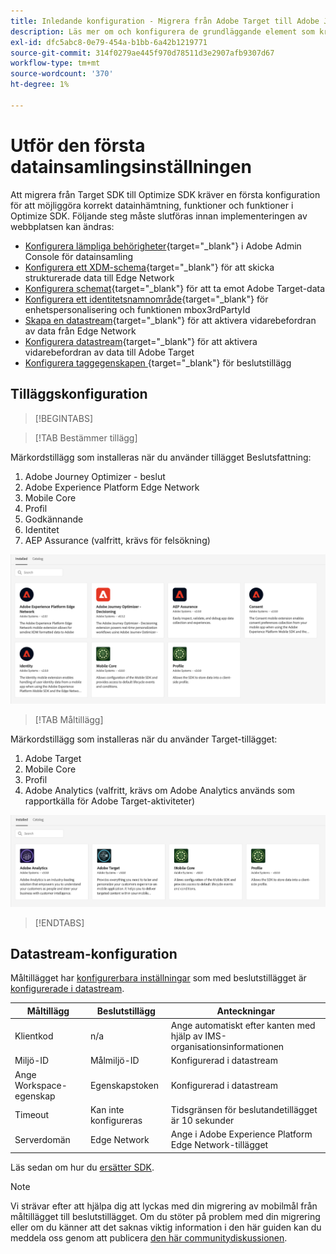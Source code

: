 ```yaml
---
title: Inledande konfiguration - Migrera från Adobe Target till Adobe Journey Optimizer - mobiltillägg för beslut
description: Läs mer om och konfigurera de grundläggande element som krävs för implementeringen av SDK på webben på din plattform
exl-id: dfc5abc8-0e79-454a-b1bb-6a42b1219771
source-git-commit: 314f0279ae445f970d78511d3e2907afb9307d67
workflow-type: tm+mt
source-wordcount: '370'
ht-degree: 1%

---
```


# Utför den första datainsamlingsinställningen

Att migrera från Target SDK till Optimize SDK kräver en första konfiguration för att möjliggöra korrekt datainhämtning, funktioner och funktioner i Optimize SDK. Följande steg måste slutföras innan implementeringen av webbplatsen kan ändras:

- [Konfigurera lämpliga behörigheter](https://experienceleague.adobe.com/en/docs/platform-learn/implement-web-sdk/overview#permissions){target="_blank"} i Adobe Admin Console för datainsamling
- [Konfigurera ett XDM-schema](https://experienceleague.adobe.com/en/docs/platform-learn/implement-mobile-sdk/initial-configuration/create-schema){target="_blank"} för att skicka strukturerade data till Edge Network
- [Konfigurera schemat](https://experienceleague.adobe.com/en/docs/platform-learn/implement-mobile-sdk/experience-cloud/target#update-your-schema){target="_blank"} för att ta emot Adobe Target-data
- [Konfigurera ett identitetsnamnområde](https://experienceleague.adobe.com/en/docs/platform-learn/implement-mobile-sdk/app-implementation/identity#set-up-a-custom-identity-namespace){target="_blank"} för enhetspersonalisering och funktionen mbox3rdPartyId
- [Skapa en datastream](https://experienceleague.adobe.com/en/docs/platform-learn/implement-mobile-sdk/initial-configuration/create-datastream){target="_blank"} för att aktivera vidarebefordran av data från Edge Network
- [Konfigurera datastream](https://experienceleague.adobe.com/en/docs/platform-learn/implement-mobile-sdk/experience-cloud/target#update-datastream-configuration){target="_blank"} för att aktivera vidarebefordran av data till Adobe Target
- [Konfigurera taggegenskapen ](https://experienceleague.adobe.com/en/docs/platform-learn/implement-mobile-sdk/experience-cloud/target#install-adobe-journey-optimizer---decisioning-tags-extension){target="_blank"} för beslutstillägg

## Tilläggskonfiguration

>[!BEGINTABS]

>[!TAB Bestämmer tillägg]

Märkordstillägg som installeras när du använder tillägget Beslutsfattning:

1. Adobe Journey Optimizer - beslut
1. Adobe Experience Platform Edge Network
1. Mobile Core
1. Profil
1. Godkännande
1. Identitet
1. AEP Assurance (valfritt, krävs för felsökning)

![Tagga tillägg som installeras när du använder beslutstillägget](assets/tag-extensions-decisioning.png)

>[!TAB Måltillägg]

Märkordstillägg som installeras när du använder Target-tillägget:

1. Adobe Target
1. Mobile Core
1. Profil
1. Adobe Analytics (valfritt, krävs om Adobe Analytics används som rapportkälla för Adobe Target-aktiviteter)

![Märkordstillägg installeras när måltillägget används](assets/tag-extensions-target.png)

>[!ENDTABS]

## Datastream-konfiguration

Måltillägget har [konfigurerbara inställningar](https://developer.adobe.com/client-sdks/solution/adobe-target/#configure-the-target-extension-in-the-data-collection-ui) som med beslutstillägget är [konfigurerade i datastream](https://developer.adobe.com/client-sdks/edge/adobe-journey-optimizer-decisioning/#adobe-experience-platform-data-collection-setup).

| Måltillägg | Beslutstillägg | Anteckningar |
| --- | --- | --- | 
| Klientkod | n/a | Ange automatiskt efter kanten med hjälp av IMS-organisationsinformationen |
| Miljö-ID | Målmiljö-ID | Konfigurerad i datastream |
| Ange Workspace-egenskap | Egenskapstoken | Konfigurerad i datastream |
| Timeout | Kan inte konfigureras | Tidsgränsen för beslutandetillägget är 10 sekunder |
| Serverdomän | Edge Network | Ange i Adobe Experience Platform Edge Network-tillägget |

Läs sedan om hur du [ersätter SDK](replace-sdk.md).

>[!NOTE]
>
>Vi strävar efter att hjälpa dig att lyckas med din migrering av mobilmål från måltillägget till beslutstillägget. Om du stöter på problem med din migrering eller om du känner att det saknas viktig information i den här guiden kan du meddela oss genom att publicera [den här communitydiskussionen](https://experienceleaguecommunities.adobe.com/t5/adobe-experience-platform-data/tutorial-discussion-migrate-target-from-at-js-to-web-sdk/m-p/575587#M463).
